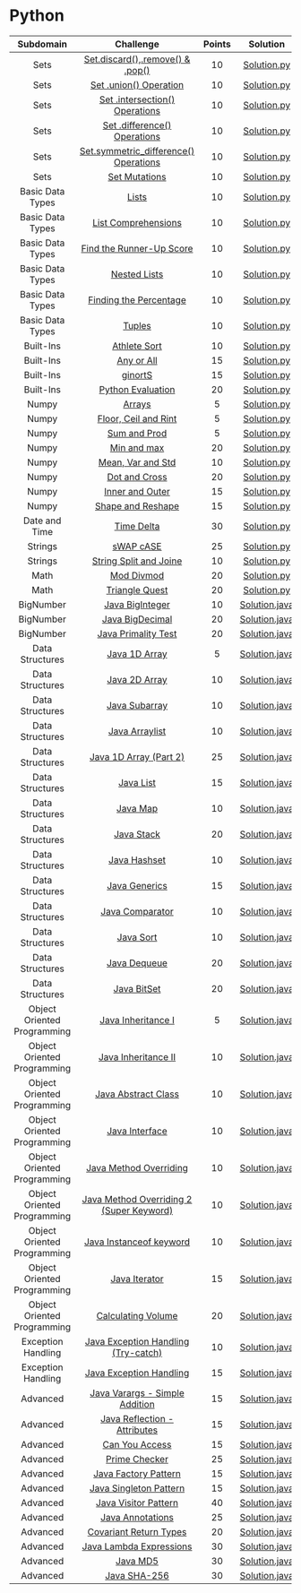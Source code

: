 # Python

|          Subdomain          |                                                         Challenge                                                        | Points |                                                                                         Solution                                                                                        |
|:---------------------------:|:------------------------------------------------------------------------------------------------------------------------:|:------:|:---------------------------------------------------------------------------------------------------------------------------------------------------------------------------------------:|
|         Sets        | [Set.discard(),.remove() & .pop()](https://www.hackerrank.com/challenges/py-set-discard-remove-pop/problem)                                                |    10   | [Solution.py](https://github.com/arpitran/HackerRank_solutions/blob/master/Python/Set.discard()%2C%20.remove()%20%26%20.pop()/solution.py)                                                  |
|         Sets        | [Set .union() Operation](https://www.hackerrank.com/challenges/py-set-union/problem)                                 |    10   | [Solution.py](https://github.com/arpitran/HackerRank_solutions/blob/master/Python/Set%20.union()%20Operations/solution.py)                                       |
|         Sets        | [Set .intersection() Operations](https://www.hackerrank.com/challenges/py-set-intersection/problem)                                                       |   10   | [Solution.py](https://github.com/arpitran/HackerRank_solutions/blob/master/Python/Set%20.intersection()%20Operations/solution.py)                                                        |
|         Sets        | [Set .difference() Operations](https://www.hackerrank.com/challenges/py-set-difference-operation/problem)                                      |   10   | [Solution.py](https://github.com/arpitran/HackerRank_solutions/blob/master/Python/Set%20.difference()%20Operations/solution.py)                                      |
|         Sets        | [Set.symmetric_difference() Operations](https://www.hackerrank.com/challenges/py-set-symmetric-difference-operation/problem)                                      |   10   | [Solution.py](https://github.com/arpitran/HackerRank_solutions/tree/master/Python/Set%20.symmetric_difference()%20Operations)                                      |
|         Sets        | [Set Mutations](https://www.hackerrank.com/challenges/py-set-mutations/problem)                                                       |   10   | [Solution.py](https://github.com/arpitran/HackerRank_solutions/blob/master/Python/Set%20Mutations/solution.py)                                                      |
|         Basic Data Types        | [Lists](https://www.hackerrank.com/challenges/python-lists/problem)                                                        |   10   | [Solution.py](https://github.com/arpitran/HackerRank_solutions/blob/master/Python/Lists/solution.py)                                                     |
|         Basic Data Types        | [List Comprehensions](https://www.hackerrank.com/challenges/list-comprehensions/problem)                                                        |   10   | [Solution.py](https://github.com/arpitran/HackerRank_solutions/blob/master/Python/List%20Comprehensions/solution.py)                                                     |
|         Basic Data Types        | [Find the Runner-Up Score](https://www.hackerrank.com/challenges/find-second-maximum-number-in-a-list/problem)                                                   |   10   | [Solution.py](https://github.com/arpitran/HackerRank_solutions/blob/master/Python/Find%20the%20Runner-Up%20Score!/solution.py)                                                      |
|         Basic Data Types        | [Nested Lists](https://www.hackerrank.com/nested-list/problem)                                               |   10   | [Solution.py](https://github.com/arpitran/HackerRank_solutions/blob/master/Python/Nested%20Lists/solution.py)                                                    |
|         Basic Data Types        | [Finding the Percentage](https://www.hackerrank.com/challenges/finding-the-percentage/problem)                     |   10   | [Solution.py](https://github.com/arpitran/HackerRank_solutions/blob/master/Python/Find%20the%20percentage/solution.py)                                   |
|         Basic Data Types        | [Tuples](https://www.hackerrank.com/challenges/python-tuples/problem)                     |   10   | [Solution.py](https://github.com/arpitran/HackerRank_solutions/blob/master/Python/Tuples/solution.py)                                   |
|         Built-Ins        | [Athlete Sort](https://www.hackerrank.com/challenges/python-sort-sort/problem)                                           |   10   | [Solution.py](https://github.com/arpitran/HackerRank_solutions/blob/master/Python/Athleted%20Sort/solution.py)                                              |
|         Built-Ins        | [Any or All](https://www.hackerrank.com/challenges/any-or-all/problem)                                           |   15   | [Solution.py](https://github.com/arpitran/HackerRank_solutions/blob/master/Python/Any%20or%20All/solution.py)                                              |
|         Built-Ins        | [ginortS](https://www.hackerrank.com/challenges/ginorts/problem)                                 |   15   | [Solution.py](https://github.com/arpitran/HackerRank_solutions/blob/master/Python/ginorts/solution.py)                                           |
|         Built-Ins        | [Python Evaluation](https://www.hackerrank.com/challenges/python-eval/problem)                                 |   20   | [Solution.py](https://github.com/arpitran/HackerRank_solutions/blob/master/Python/Python%20Evaluation/solution.py)                                           |
|           Numpy          | [Arrays](https://www.hackerrank.com/challenges/np-arrays/problem)                             |    5   | [Solution.py](https://github.com/arpitran/HackerRank_solutions/blob/master/Python/Arrays/solution.py)                                              |
|           Numpy          | [Floor, Ceil and Rint](https://www.hackerrank.com/challenges/floor-ceil-and-rint/problem)                             |    5   | [Solution.py](https://github.com/arpitran/HackerRank_solutions/blob/master/Python/Floor,%20Ceil%20and%20Rint/solution.py)                                              |
|           Numpy           | [Sum and Prod](https://www.hackerrank.com/challenges/np-sum-and-prod/problem)                                                   |    5   | [Solution.py](https://github.com/arpitran/HackerRank_solutions/blob/master/Python/Sum%20and%20Prod/solution.py)                                                           |
|           Numpy           | [Min and max](https://www.hackerrank.com/challenges/np-min-and-max/problem)                                         |   20   | [Solution.py](https://github.com/arpitran/HackerRank_solutions/blob/master/Python/Min%20and%20Max/solution.py)                                                    |
|           Numpy           | [Mean, Var and Std](https://www.hackerrank.com/challenges/np-mean-var-and-std/problem)                                         |   10   | [Solution.py](https://github.com/arpitran/HackerRank_solutions/blob/master/Python/Mean,%20Var,%20and%20Std/solution.py)                                                    |
|           Numpy           | [Dot and Cross](https://www.hackerrank.com/challenges/np-dot-and-cross/problem)                                                     |   20   | [Solution.py](https://github.com/arpitran/HackerRank_solutions/blob/master/Python/Dot%20and%20Cross/solution.py)                                                            |
|           Numpy           | [Inner and Outer](https://www.hackerrank.com/challenges/np-inner-and-outer/problem)                                           |   15   | [Solution.py](https://github.com/arpitran/HackerRank_solutions/blob/master/Python/Inner%20and%20Outer/solution.py)                                                     |
|           Numpy           | [Shape and Reshape](https://www.hackerrank.com/challenges/np-shape-and-reshape/problem)                                           |   15   | [Solution.py](https://github.com/arpitran/HackerRank_solutions/blob/master/Python/Shape%20and%20Reshape/solution.py)                                                     |
|           Date and Time           | [Time Delta](https://www.hackerrank.com/challenges/python-time-delta/problem)                                   |   30   | [Solution.py](https://github.com/arpitran/HackerRank_solutions/blob/master/Python/Time%20Delta/solution.py)                                                 |
|           Strings           | [sWAP cASE](https://www.hackerrank.com/challenges/python-string-split-and-join/problem)                                                           |   25   | [Solution.py](https://github.com/arpitran/HackerRank_solutions/blob/master/Python/sWaP%20cASE/solution.py)                                                               |
|           Strings           | [String Split and Joine](https://www.hackerrank.com/challenges/python-string-split-and-join/problem)                                   |   10   | [Solution.py](https://github.com/arpitran/HackerRank_solutions/blob/master/Python/String%20Split%20and%20Join/solution.py)                                   |
|           Math           | [Mod Divmod](https://www.hackerrank.com/challenges/python-mod-divmod/problem)                          |   20   | [Solution.py](https://github.com/arpitran/HackerRank_solutions/blob/master/Python/Mod%20Divmod/solution.py)                                  |
|           Math           | [Triangle Quest](https://www.hackerrank.com/challenges/python-quest-1/problem)                                     |   20   | [Solution.py](https://github.com/arpitran/HackerRank_solutions/blob/master/Python/Triangle%20Quest/solution.py)                                                  |
|          BigNumber          | [Java BigInteger](https://www.hackerrank.com/challenges/java-biginteger)                                                 |   10   | [Solution.java](https://github.com/RodneyShag/HackerRank_solutions/blob/master/Java/BigNumber/Java%20BigInteger/Solution.java)                                                        |
|          BigNumber          | [Java BigDecimal](https://www.hackerrank.com/challenges/java-bigdecimal)                                                 |   20   | [Solution.java](https://github.com/RodneyShag/HackerRank_solutions/blob/master/Java/BigNumber/Java%20BigDecimal/Solution.java)                                                        |
|          BigNumber          | [Java Primality Test](https://www.hackerrank.com/challenges/java-primality-test)                                         |   20   | [Solution.java](https://github.com/RodneyShag/HackerRank_solutions/blob/master/Java/BigNumber/Java%20Primality%20Test/Solution.java)                                                  |
|       Data Structures       | [Java 1D Array](https://www.hackerrank.com/challenges/java-1d-array-introduction)                                        |    5   | [Solution.java](https://github.com/RodneyShag/HackerRank_solutions/blob/master/Java/Data%20Structures/Java%201D%20Array/Solution.java)                                                |
|       Data Structures       | [Java 2D Array](https://www.hackerrank.com/challenges/java-2d-array)                                                     |   10   | [Solution.java](https://github.com/RodneyShag/HackerRank_solutions/blob/master/Java/Data%20Structures/Java%202D%20Array/Solution.java)                                                |
|       Data Structures       | [Java Subarray](https://www.hackerrank.com/challenges/java-negative-subarray)                                            |   10   | [Solution.java](https://github.com/RodneyShag/HackerRank_solutions/blob/master/Java/Data%20Structures/Java%20Subarray/Solution.java)                                                  |
|       Data Structures       | [Java Arraylist](https://www.hackerrank.com/challenges/java-arraylist)                                                   |   10   | [Solution.java](https://github.com/RodneyShag/HackerRank_solutions/blob/master/Java/Data%20Structures/Java%20ArrayList/Solution.java)                                                 |
|       Data Structures       | [Java 1D Array (Part 2)](https://www.hackerrank.com/challenges/java-1d-array)                                            |   25   | [Solution.java](https://github.com/RodneyShag/HackerRank_solutions/blob/master/Java/Data%20Structures/Java%201D%20Array%20(Part%202)/Solution.java)                                   |
|       Data Structures       | [Java List](https://www.hackerrank.com/challenges/java-list)                                                             |   15   | [Solution.java](https://github.com/RodneyShag/HackerRank_solutions/blob/master/Java/Data%20Structures/Java%20List/Solution.java)                                                      |
|       Data Structures       | [Java Map](https://www.hackerrank.com/challenges/phone-book)                                                             |   10   | [Solution.java](https://github.com/RodneyShag/HackerRank_solutions/blob/master/Java/Data%20Structures/Java%20Map/Solution.java)                                                       |
|       Data Structures       | [Java Stack](https://www.hackerrank.com/challenges/java-stack)                                                           |   20   | [Solution.java](https://github.com/RodneyShag/HackerRank_solutions/blob/master/Java/Data%20Structures/Java%20Stack/Solution.java)                                                     |
|       Data Structures       | [Java Hashset](https://www.hackerrank.com/challenges/java-hashset)                                                       |   10   | [Solution.java](https://github.com/RodneyShag/HackerRank_solutions/blob/master/Java/Data%20Structures/Java%20Hashset/Solution.java)                                                   |
|       Data Structures       | [Java Generics](https://www.hackerrank.com/challenges/java-generics)                                                     |   15   | [Solution.java](https://github.com/RodneyShag/HackerRank_solutions/blob/master/Java/Data%20Structures/Java%20Generics/Solution.java)                                                  |
|       Data Structures       | [Java Comparator](https://www.hackerrank.com/challenges/java-comparator)                                                 |   10   | [Solution.java](https://github.com/RodneyShag/HackerRank_solutions/blob/master/Java/Data%20Structures/Java%20Comparator/Solution.java)                                                |
|       Data Structures       | [Java Sort](https://www.hackerrank.com/challenges/java-sort)                                                             |   10   | [Solution.java](https://github.com/RodneyShag/HackerRank_solutions/blob/master/Java/Data%20Structures/Java%20Sort/Solution.java)                                                      |
|       Data Structures       | [Java Dequeue](https://www.hackerrank.com/challenges/java-dequeue)                                                       |   20   | [Solution.java](https://github.com/RodneyShag/HackerRank_solutions/blob/master/Java/Data%20Structures/Java%20Dequeue/Solution.java)                                                   |
|       Data Structures       | [Java BitSet](https://www.hackerrank.com/challenges/java-bitset)                                                         |   20   | [Solution.java](https://github.com/RodneyShag/HackerRank_solutions/blob/master/Java/Data%20Structures/Java%20BitSet/Solution.java)                                                    |
| Object Oriented Programming | [Java Inheritance I](https://www.hackerrank.com/challenges/java-inheritance-1)                                           |    5   | [Solution.java](https://github.com/RodneyShag/HackerRank_solutions/blob/master/Java/Object%20Oriented%20Programming/Java%20Inheritance%20I/Solution.java)                             |
| Object Oriented Programming | [Java Inheritance II](https://www.hackerrank.com/challenges/java-inheritance-2)                                          |   10   | [Solution.java](https://github.com/RodneyShag/HackerRank_solutions/blob/master/Java/Object%20Oriented%20Programming/Java%20Inheritance%20II/Solution.java)                            |
| Object Oriented Programming | [Java Abstract Class](https://www.hackerrank.com/challenges/java-abstract-class)                                         |   10   | [Solution.java](https://github.com/RodneyShag/HackerRank_solutions/blob/master/Java/Object%20Oriented%20Programming/Java%20Abstract%20Class/Solution.java)                            |
| Object Oriented Programming | [Java Interface](https://www.hackerrank.com/challenges/java-interface)                                                   |   10   | [Solution.java](https://github.com/RodneyShag/HackerRank_solutions/blob/master/Java/Object%20Oriented%20Programming/Java%20Interface/Solution.java)                                   |
| Object Oriented Programming | [Java Method Overriding](https://www.hackerrank.com/challenges/java-method-overriding)                                   |   10   | [Solution.java](https://github.com/RodneyShag/HackerRank_solutions/blob/master/Java/Object%20Oriented%20Programming/Java%20Method%20Overriding/Solution.java)                         |
| Object Oriented Programming | [Java Method Overriding 2 (Super Keyword)](https://www.hackerrank.com/challenges/java-method-overriding-2-super-keyword) |   10   | [Solution.java](https://github.com/RodneyShag/HackerRank_solutions/blob/master/Java/Object%20Oriented%20Programming/Java%20Method%20Overriding%202%20(Super%20Keyword)/Solution.java) |
| Object Oriented Programming | [Java Instanceof keyword](https://www.hackerrank.com/challenges/java-instanceof-keyword)                                 |   10   | [Solution.java](https://github.com/RodneyShag/HackerRank_solutions/blob/master/Java/Object%20Oriented%20Programming/Java%20Instanceof%20keyword/Solution.java)                        |
| Object Oriented Programming | [Java Iterator](https://www.hackerrank.com/challenges/java-iterator)                                                     |   15   | [Solution.java](https://github.com/RodneyShag/HackerRank_solutions/blob/master/Java/Object%20Oriented%20Programming/Java%20Iterator/Solution.java)                                    |
| Object Oriented Programming | [Calculating Volume](https://www.hackerrank.com/challenges/calculating-volume)                                           |   20   | [Solution.java](https://github.com/RodneyShag/HackerRank_solutions/blob/master/Java/Object%20Oriented%20Programming/Calculating%20Volume/Solution.java)                               |
|      Exception Handling     | [Java Exception Handling (Try-catch)](https://www.hackerrank.com/challenges/java-exception-handling-try-catch)           |   10   | [Solution.java](https://github.com/RodneyShag/HackerRank_solutions/blob/master/Java/Exception%20Handling/Java%20Exception%20Handling%20(Try-catch)/Solution.java)                     |
|      Exception Handling     | [Java Exception Handling](https://www.hackerrank.com/challenges/java-exception-handling)                                 |   15   | [Solution.java](https://github.com/RodneyShag/HackerRank_solutions/blob/master/Java/Exception%20Handling/Java%20Exception%20Handling/Solution.java)                                   |
|           Advanced          | [Java Varargs - Simple Addition](https://www.hackerrank.com/challenges/simple-addition-varargs)                          |   15   | [Solution.java](https://github.com/RodneyShag/HackerRank_solutions/blob/master/Java/Advanced/Java%20Varargs%20-%20Simple%20Addition/Solution.java)                                    |
|           Advanced          | [Java Reflection - Attributes](https://www.hackerrank.com/challenges/java-reflection-attributes)                         |   15   | [Solution.java](https://github.com/RodneyShag/HackerRank_solutions/blob/master/Java/Advanced/Java%20Reflection%20-%20Attributes/Solution.java)                                        |
|           Advanced          | [Can You Access](https://www.hackerrank.com/challenges/can-you-access)                                                   |   15   | [Solution.java](https://github.com/RodneyShag/HackerRank_solutions/blob/master/Java/Advanced/Can%20You%20Access/Solution.java)                                                        |
|           Advanced          | [Prime Checker](https://www.hackerrank.com/challenges/prime-checker)                                                     |   25   | [Solution.java](https://github.com/RodneyShag/HackerRank_solutions/blob/master/Java/Advanced/Prime%20Checker/Solution.java)                                                           |
|           Advanced          | [Java Factory Pattern](https://www.hackerrank.com/challenges/java-factory)                                               |   15   | [Solution.java](https://github.com/RodneyShag/HackerRank_solutions/blob/master/Java/Advanced/Java%20Factory%20Pattern/Solution.java)                                                  |
|           Advanced          | [Java Singleton Pattern](https://www.hackerrank.com/challenges/java-singleton)                                           |   15   | [Solution.java](https://github.com/RodneyShag/HackerRank_solutions/blob/master/Java/Advanced/Java%20Singleton%20Pattern/Solution.java)                                                |
|           Advanced          | [Java Visitor Pattern](https://www.hackerrank.com/challenges/java-vistor-pattern)                                        |   40   | [Solution.java](https://github.com/RodneyShag/HackerRank_solutions/blob/master/Java/Advanced/Java%20Visitor%20Pattern/Solution.java)                                                  |
|           Advanced          | [Java Annotations](https://www.hackerrank.com/challenges/java-annotations)                                               |   25   | [Solution.java](https://github.com/RodneyShag/HackerRank_solutions/blob/master/Java/Advanced/Java%20Annotations/Solution.java)                                                        |
|           Advanced          | [Covariant Return Types](https://www.hackerrank.com/challenges/java-covariance)                                          |   20   | [Solution.java](https://github.com/RodneyShag/HackerRank_solutions/blob/master/Java/Advanced/Covariant%20Return%20Types/Solution.java)                                                |
|           Advanced          | [Java Lambda Expressions](https://www.hackerrank.com/challenges/java-lambda-expressions)                                 |   30   | [Solution.java](https://github.com/RodneyShag/HackerRank_solutions/blob/master/Java/Advanced/Java%20Lambda%20Expressions/Solution.java)                                               |
|           Advanced          | [Java MD5](https://www.hackerrank.com/challenges/java-md5)                                                               |   30   | [Solution.java](https://github.com/RodneyShag/HackerRank_solutions/blob/master/Java/Advanced/Java%20MD5/Solution.java)                                                                |
|           Advanced          | [Java SHA-256](https://www.hackerrank.com/challenges/sha-256)                                                            |   30   | [Solution.java](https://github.com/RodneyShag/HackerRank_solutions/blob/master/Java/Advanced/Java%20SHA-256/Solution.java)                                                            |
